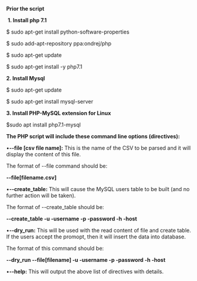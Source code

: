 **Prior the script**

  **1. Install php 7.1**
  
  $ sudo apt-get install python-software-properties
  
  
  $ sudo add-apt-repository ppa:ondrej/php
  
  
  $ sudo apt-get update
  
  
  $ sudo apt-get install -y php7.1

  **2. Install Mysql**
  
  $ sudo apt-get update
  
  $ sudo apt-get install mysql-server

  **3. Install PHP-MySQL extension for Linux**
  
  $sudo apt install php7.1-mysql
  
  
  

**The PHP script will include these command line options (directives):**

•**--file [csv file name]:**
This is the name of the CSV to be parsed and it will display the content of this file. 

The format of --file command should be:

 **--file[filename.csv]**

•**--create_table:**
This will cause the MySQL users table to be built (and no further action will be taken).

The format of --create_table should be:

 **--create_table -u -username -p -password -h -host**

•**--dry_run:**
This will be used with the read content of file and create table. If the users accept the promopt, then it will insert the data into database.

The format of this command should be:

 **--dry_run --file[filename] -u -username -p -password -h -host**

•**--help:**
This will output the above list of directives with details.

